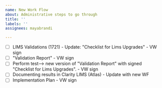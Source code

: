 ```yaml
---
name: New Work Flow
about: Administrative steps to go through
title: ''
labels: ''
assignees: mayabrandi

---
```


- [ ] LIMS Validations (1721) - Update: "Checklist for Lims Upgrades" - VW sign
- [ ] "Validation Report" - VW sign
- [ ] Perform test--> new version of "Validation Report" with signed "Checklist for Lims Upgrades". - VW sign
- [ ] Documenting results in Clarity LIMS (Atlas) - Update with new WF
- [ ] Implementation Plan  - VW sign
